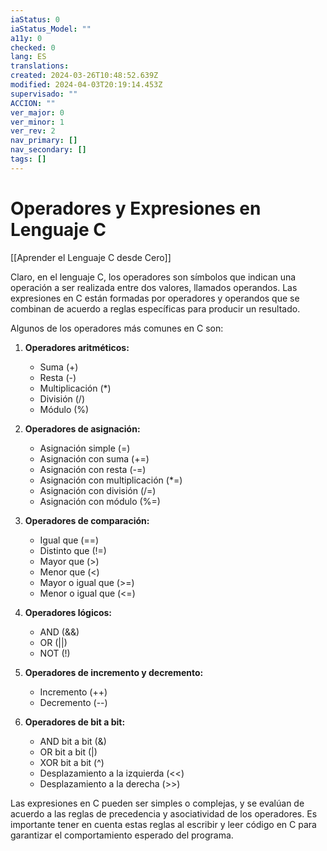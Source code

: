 ```yaml
---
iaStatus: 0
iaStatus_Model: ""
a11y: 0
checked: 0
lang: ES
translations: 
created: 2024-03-26T10:48:52.639Z
modified: 2024-04-03T20:19:14.453Z
supervisado: ""
ACCION: ""
ver_major: 0
ver_minor: 1
ver_rev: 2
nav_primary: []
nav_secondary: []
tags: []
---
```

# Operadores y Expresiones en Lenguaje C

[[Aprender el Lenguaje C desde Cero]]

Claro, en el lenguaje C, los operadores son símbolos que indican una operación a ser realizada entre dos valores, llamados operandos. Las expresiones en C están formadas por operadores y operandos que se combinan de acuerdo a reglas específicas para producir un resultado.

Algunos de los operadores más comunes en C son:

1. **Operadores aritméticos:** 
    - Suma (+)
    - Resta (-)
    - Multiplicación (*)
    - División (/)
    - Módulo (%)
  
2. **Operadores de asignación:**
    - Asignación simple (=)
    - Asignación con suma (+=)
    - Asignación con resta (-=)
    - Asignación con multiplicación (*=)
    - Asignación con división (/=)
    - Asignación con módulo (%=)
    
3. **Operadores de comparación:**
    - Igual que (==)
    - Distinto que (!=)
    - Mayor que (>)
    - Menor que (<)
    - Mayor o igual que (>=)
    - Menor o igual que (<=)

4. **Operadores lógicos:**
    - AND (&&)
    - OR (||)
    - NOT (!)

5. **Operadores de incremento y decremento:**
    - Incremento (++)
    - Decremento (--)
    
6. **Operadores de bit a bit:**
   - AND bit a bit (&)
   - OR bit a bit (|)
   - XOR bit a bit (^)
   - Desplazamiento a la izquierda (<<)
   - Desplazamiento a la derecha (>>)

Las expresiones en C pueden ser simples o complejas, y se evalúan de acuerdo a las reglas de precedencia y asociatividad de los operadores. Es importante tener en cuenta estas reglas al escribir y leer código en C para garantizar el comportamiento esperado del programa.
